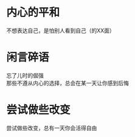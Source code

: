 # 内心的平和

不想表达自己，是怕别人看到自己（的XX面）

# 闲言碎语

忘了儿时的倔强  
那些不遵从内心的选择，总会在某一天让你感到后悔  

# 尝试做些改变

尝试做些改变，总有一天你会活得自由